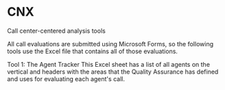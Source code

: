 # CNX
Call center-centered analysis tools

All call evaluations are submitted using Microsoft Forms, so the following tools use the Excel file that contains all of those evaluations.

Tool 1: The Agent Tracker
This Excel sheet has a list of all agents on the vertical and headers with the areas that the Quality Assurance has defined and uses for evaluating each agent's call.
